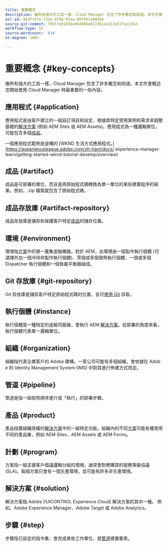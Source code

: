 ```yaml
---
title: 重要概念
description: 像所有強大的工具一樣，Cloud Manager 包含了許多概念和術語。本文件會概述您開始使用 Cloud Manager 時最重要的一些內容。
exl-id: 86dfc976-f3da-479a-9faa-08f40ca909e0
source-git-commit: f855fa91656e4b3806a617d61ea313a51fae13b4
workflow-type: ht
source-wordcount: '414'
ht-degree: 100%

---
```



# 重要概念 {#key-concepts}

像所有強大的工具一樣，Cloud Manager 包含了許多概念和術語。本文件會概述您開始使用 Cloud Manager 時最重要的一些內容。

## 應用程式 {#application}

應用程式是由客戶建立的一組自訂項目和設定，根據其特定使用案例和需求來調整基礎的[解決方案](#solution) (例如 AEM Sites 或 AEM Assets)。應用程式為一種邏輯單位，可能包含多個[成品](#artifact)。

一個應用程式範例是虛構的 [WKND 生活方式應用程式。](https://experienceleague.adobe.com/zh-hant/docs/ experience-manager-learn/getting-started-wknd-tutorial-develop/overview)

## 成品 {#artifact}

成品是可部署的單位，而且是將原始程式碼轉換為單一單位的某些建置程序的結果。例如，.zip 檔案就包含了原始程式碼。

## 成品存放庫 {#artifact-repository}

成品存放庫是儲存和保護客戶特定[成品](#artifact)的儲存位置。

## 環境 {#environment}

環境指[方案](#program)中的單一叢集虛擬機器。對於 AEM，此環境由一個製作執行個體 (可選擇外加一個冷待命製作執行個體)、零個或多個發佈執行個體、一個或多個 Dispatcher 執行個體和一個負載平衡器組成。

## Git 存放庫 {#git-repository}

Git 存放庫是儲存客戶特定原始程式碼的位置，並可[使用 Git](https://git-scm.com) 存取。

## 執行個體 {#instance}

執行個體是一種特定的虛擬伺服器，會執行 AEM [解決方案](#solution)。從部署的角度來看，執行個體代表單一邏輯單位。

## 組織 {#organization}

組織指代表企業客戶的 Adobe&#x200B; 建構。一家公司可能有多個組織，會依據在 Adob&#x200B;&#x200B;e 的 Identity Management System (IMS) 中對其進行佈建方式而定。

## 管道 {#pipeline}

管道是指一組依照順序進行或「執行」的部署步驟。

## 產品 {#product}

產品指獲組織授權的[解決方案](#solution)中的一組特定功能。組織內的不同[方案](#program)可能有權使用不同的產品集，例如 AEM Sites、AEM Assets 或 AEM Forms。

## 計劃 {#program}

方案指一組支援客戶倡議邏輯分組的環境，通常會對應購買的服務等級協議 (SLA)。每個方案只會有一個生產環境，並可能有許多非生產環境。

## 解決方案 {#solution}

解決方案指 Adobe [!UICONTROL Experience Cloud] 解決方案的其中一種。 例如，Adobe Experience Manager、Adobe Target 或 Adobe Analytics。

## 步驟 {#step}

步驟指已設定的指令集，會完成某些工作單位，是[管道](#pipeline)建置要素。
